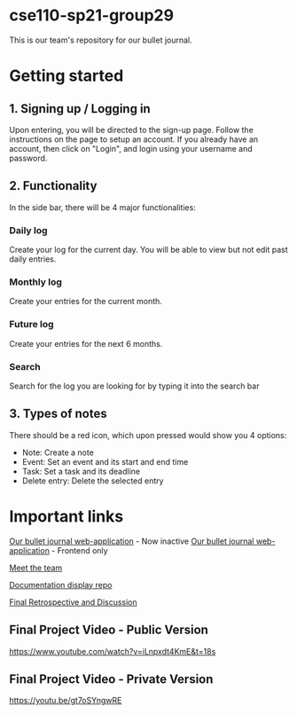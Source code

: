 # cse110-sp21-group29
This is our team's repository for our bullet journal.

# Getting started 
## 1. Signing up / Logging in
Upon entering, you will be directed to the sign-up page. Follow the instructions on the page to setup an account.
If you already have an account, then click on "Login", and login using your username and password.

## 2. Functionality
In the side bar, there will be 4 major functionalities: 

### Daily log
Create your log for the current day. You will be able to view but not edit past daily entries.

### Monthly log
Create your entries for the current month.

### Future log
Create your entries for the next 6 months. 

### Search
Search for the log you are looking for by typing it into the search bar 

## 3. Types of notes
There should be a red icon, which upon pressed would show you 4 options:
<ul>
  <li> Note: Create a note 
  <li> Event: Set an event and its start and end time
  <li> Task: Set a task and its deadline
  <li> Delete entry: Delete the selected entry
</ul>

# Important links
[Our bullet journal web-application](http://elew27.pythonanywhere.com/) - Now inactive
[Our bullet journal web-application](https://cse110-sp21-group29.github.io/cse110-sp21-group29/source/frontend/app/) - Frontend only

[Meet the team](https://github.com/cse110-sp21-group29/cse110-sp21-group29/blob/57190d0b908c781484c7a4d84432d488a81af6e0/admin/team.md)

[Documentation display repo](https://github.com/cse110-sp21-group29/docs)

[Final Retrospective and Discussion](https://docs.google.com/document/d/1dbyHUQ8UoQJv5CClBoTor5WmI-x5mRb7_26RFqNi6oY)

## Final Project Video - Public Version
https://www.youtube.com/watch?v=iLnpxdt4KmE&t=18s

## Final Project Video - Private Version 
https://youtu.be/gt7oSYngwRE
